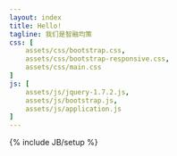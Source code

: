 ```yaml
---
layout: index
title: Hello!
tagline: 我们是智融均策
css: [
	assets/css/bootstrap.css,
	assets/css/bootstrap-responsive.css,
	assets/css/main.css
]
js: [
	assets/js/jquery-1.7.2.js,
	assets/js/bootstrap.js,
	assets/js/application.js
]
---
```

{% include JB/setup %}
